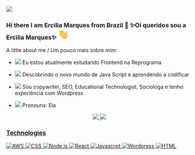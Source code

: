 <img src="https://media.giphy.com/media/xUPGcEliCc7bETyfO8/giphy.gif"></h2>
### Hi there I am Ercilia Marques from Brazil 👋 ✨Oi queridos sou a Ercilia Marques✨ <img src="https://github.com/ABSphreak/ABSphreak/blob/master/gifs/Hi.gif" width="30px"></h2>
</div>

A little about me / Um pouco mais sobre mim:

- <img src="https://media.giphy.com/media/iIqmM5tTjmpOB9mpbn/giphy.gif" width="150px"></h2> Eu estou atualmente estudando Frontend na Reprograma 
- <img src="https://media.giphy.com/media/Q7KtU3qj1MKwNy2IWD/giphy.gif" width="70px"></h2> Descobrindo o novo mundo de Java Script e aprendendo a codificar
- <img src="https://media.giphy.com/media/3oEduI0OFVIaFIqolW/giphy.gif" width="100px"></h2>  Sou copywriter, SEO, Educational Technologist, Sociologa e tenho experiência com Wordpress

- <img src= https://media.giphy.com/media/31wVvW0sOur7O/giphy.gif width="100px"></h2> Pronouns: Ela

<div align="center">
  <a href="https://github.com/erciliamarques">
  <img height="180em" src="https://github-readme-stats.vercel.app/api?username=erciliamarques&show_icons=true&theme=dracula&include_all_commits=true&count_private=true"/>
  <img height="180em" src="https://github-readme-stats.vercel.app/api/top-langs/?username=erciliamarques&layout=compact&langs_count=7&theme=dracula"/>
</div>

  ### Technologies

![AWS](https://img.shields.io/badge/-AWS-000?&logo=Amazon-AWS&logoColor=F90)
![CSS](https://img.shields.io/badge/-CSSr-000?&logo=CSS)
![Node.js](https://img.shields.io/badge/-Node.js-000?&logo=node.js)
![React](https://img.shields.io/badge/-React-000?&logo=React)
![Javascrpt](https://img.shields.io/badge/-Redis-000?&logo=Redis)
![Wordpress](https://img.shields.io/badge/-Wordpress-000?&logo=Wordpress)
![HTML](https://img.shields.io/badge/-HTML-000?&logo=HTML)
  
